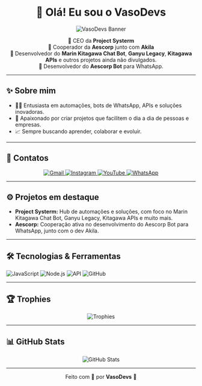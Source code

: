 <h1 align="center">👋 Olá! Eu sou o VasoDevs</h1>

<p align="center">
  <img src="https://readme-typing-svg.herokuapp.com?lines=VasoDevs+no+comando!;Criando+automação+sem+limites.;Marin+Kitagawa+Bot+é+realidade.;Ganyu+Bot+acima+do+código.;Aescorp+Bot:+qualidade+e+inovação.;Conectando+ideias+em+APIs+e+Bots!&center=true&width=440&height=45&color=f75c7e&vCenter=true&size=22" alt="VasoDevs Banner" />
</p>

<p align="center">
  🚀 CEO da <strong>Project Systerm</strong> <br>
  🤝 Cooperador da <strong>Aescorp</strong> junto com <strong>Akila</strong> <br>
  🤖 Desenvolvedor do <strong>Marin Kitagawa Chat Bot</strong>, <strong>Ganyu Legacy</strong>, <strong>Kitagawa APIs</strong> e outros projetos ainda não divulgados. <br>
  💬 Desenvolvedor do <strong>Aescorp Bot</strong> para WhatsApp.
</p>

---

## ✨ Sobre mim

- 👨‍💻 Entusiasta em automações, bots de WhatsApp, APIs e soluções inovadoras.
- 🚀 Apaixonado por criar projetos que facilitem o dia a dia de pessoas e empresas.
- 📈 Sempre buscando aprender, colaborar e evoluir.

---

## 📱 Contatos

<p align="center">
  <a href="mailto:vasodeveloper@gmail.com">
    <img src="https://img.shields.io/badge/Gmail-D14836?style=for-the-badge&logo=gmail&logoColor=white" alt="Gmail">
  </a>
  <a href="https://instagram.com/vasodeveloper" target="_blank">
    <img src="https://img.shields.io/badge/Instagram-E4405F?style=for-the-badge&logo=instagram&logoColor=white" alt="Instagram">
  </a>
  <a href="https://youtube.com/@vasodeveloper" target="_blank">
    <img src="https://img.shields.io/badge/YouTube-FF0000?style=for-the-badge&logo=youtube&logoColor=white" alt="YouTube">
  </a>
  <a href="https://wa.me/5521986007988" target="_blank">
    <img src="https://img.shields.io/badge/WhatsApp-25D366?style=for-the-badge&logo=whatsapp&logoColor=white" alt="WhatsApp">
  </a>
</p>

---

## ⚙️ Projetos em destaque

- **Project Systerm:** Hub de automações e soluções, com foco no Marin Kitagawa Chat Bot, Ganyu Legacy, Kitagawa APIs e muito mais.
- **Aescorp:** Cooperação ativa no desenvolvimento do Aescorp Bot para WhatsApp, junto com o dev Akila.

---

## 🛠️ Tecnologias & Ferramentas

![JavaScript](https://img.shields.io/badge/JavaScript-333?style=for-the-badge&logo=javascript)
![Node.js](https://img.shields.io/badge/Node.js-333?style=for-the-badge&logo=node.js)
![API](https://img.shields.io/badge/APIs-333?style=for-the-badge&logo=fastapi)
![GitHub](https://img.shields.io/badge/GitHub-333?style=for-the-badge&logo=github)

---

## 🏆 Trophies

<p align="center">
  <img src="https://github-profile-trophy.vercel.app/?username=VasoDeveloper&theme=onedark&row=1&column=6" alt="Trophies" />
</p>

---

## 📊 GitHub Stats

<p align="center">
  <img src="https://github-readme-stats.vercel.app/api?username=VasoDeveloper&show_icons=true&theme=dracula" alt="GitHub Stats" />
</p>

---

<p align="center">
  Feito com 💙 por <strong>VasoDevs</strong> 🚀
</p>
